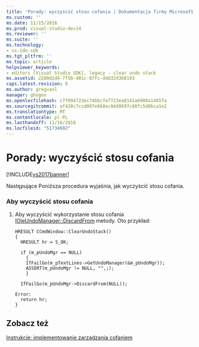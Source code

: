 ```yaml
---
title: 'Porady: wyczyścić stosu cofania | Dokumentacja firmy Microsoft'
ms.custom: ''
ms.date: 11/15/2016
ms.prod: visual-studio-dev14
ms.reviewer: ''
ms.suite: ''
ms.technology:
- vs-ide-sdk
ms.tgt_pltfrm: ''
ms.topic: article
helpviewer_keywords:
- editors [Visual Studio SDK], legacy - clear undo stack
ms.assetid: 2200d2d4-7f58-401c-87fc-ddd32d368193
caps.latest.revision: 8
ms.author: gregvanl
manager: ghogen
ms.openlocfilehash: c7f094723ec74bbcfe7723ea8141a6980a1465fa
ms.sourcegitcommit: af428c7ccd007e668ec0dd8697c88fc5d8bca1e2
ms.translationtype: MT
ms.contentlocale: pl-PL
ms.lasthandoff: 11/16/2018
ms.locfileid: "51734692"
---
```

# <a name="how-to-clear-the-undo-stack"></a>Porady: wyczyścić stosu cofania
[!INCLUDE[vs2017banner](../includes/vs2017banner.md)]

Następujące Poniższa procedura wyjaśnia, jak wyczyścić stosu cofania.  
  
### <a name="to-clear-the-undo-stack"></a>Aby wyczyścić stosu cofania  
  
1.  Aby wyczyścić wykorzystanie stosu cofania [IOleUndoManager::DiscardFrom](http://msdn.microsoft.com/library/windows/desktop/ms693799) metody. Oto przykład:  
  
    ```  
    HRESULT CCmdWindow::ClearUndoStack()  
    {  
      HRESULT hr = S_OK;  
  
      if (m_pUndoMgr == NULL)  
        {  
        IfFailGo(m_pTextLines->GetUndoManager(&m_pUndoMgr));  
        ASSERT(m_pUndoMgr != NULL, "",;);  
        }  
  
      IfFailGo(m_pUndoMgr->DiscardFrom(NULL));  
  
    Error:  
      return hr;  
    }  
    ```  
  
## <a name="see-also"></a>Zobacz też  
 [Instrukcje: implementowanie zarządzania cofaniem](../extensibility/how-to-implement-undo-management.md)

